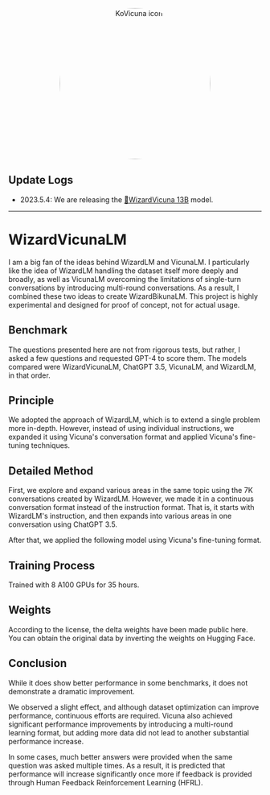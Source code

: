 <p align="center" width="100%">
<img src="https://user-images.githubusercontent.com/21379657/235832523-0d5656e3-fbbc-48f1-becb-0c3fe22ade0b.png" alt="KoVicuna icon" style="width: 300px; height:300px; display: block; margin: auto; border-radius: 50%;">
</p>

## Update Logs

- 2023.5.4: We are releasing the [🤗WizardVicuna 13B]() model.

--- 
# WizardVicunaLM
I am a big fan of the ideas behind WizardLM and VicunaLM. I particularly like the idea of WizardLM handling the dataset itself more deeply and broadly, as well as VicunaLM overcoming the limitations of single-turn conversations by introducing multi-round conversations. As a result, I combined these two ideas to create WizardBikunaLM. This project is highly experimental and designed for proof of concept, not for actual usage.
 
## Benchmark

The questions presented here are not from rigorous tests, but rather, I asked a few questions and requested GPT-4 to score them. The models compared were WizardVicunaLM, ChatGPT 3.5, VicunaLM, and WizardLM, in that order.

## Principle

We adopted the approach of WizardLM, which is to extend a single problem more in-depth. However, instead of using individual instructions, we expanded it using Vicuna's conversation format and applied Vicuna's fine-tuning techniques.

## Detailed Method

First, we explore and expand various areas in the same topic using the 7K conversations created by WizardLM. However, we made it in a continuous conversation format instead of the instruction format. That is, it starts with WizardLM's instruction, and then expands into various areas in one conversation using ChatGPT 3.5.

After that, we applied the following model using Vicuna's fine-tuning format.

## Training Process

Trained with 8 A100 GPUs for 35 hours.

## Weights

According to the license, the delta weights have been made public here. You can obtain the original data by inverting the weights on Hugging Face.

## Conclusion

While it does show better performance in some benchmarks, it does not demonstrate a dramatic improvement.

We observed a slight effect, and although dataset optimization can improve performance, continuous efforts are required. Vicuna also achieved significant performance improvements by introducing a multi-round learning format, but adding more data did not lead to another substantial performance increase.

In some cases, much better answers were provided when the same question was asked multiple times. As a result, it is predicted that performance will increase significantly once more if feedback is provided through Human Feedback Reinforcement Learning (HFRL).
